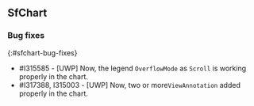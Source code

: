 ## SfChart

### Bug fixes
{:#sfchart-bug-fixes}

* \#I315585 - [UWP] Now, the legend `OverflowMode` as `Scroll` is working properly in the chart.
* \#I317388, I315003 - [UWP] Now, two or more`ViewAnnotation` added properly in the chart.
